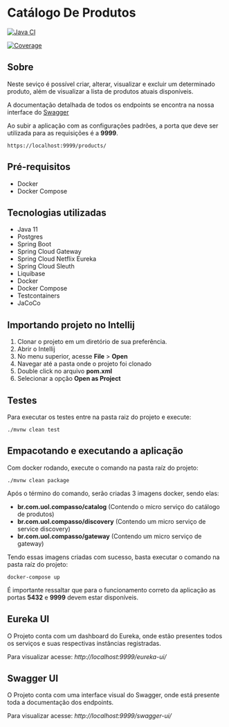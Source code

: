 # Catálogo De Produtos
[![Java CI](https://github.com/leonardogolfeto/product-catalog/actions/workflows/build.yml/badge.svg?branch=master)](https://github.com/leonardogolfeto/product-catalog/actions/workflows/build.yml)

[![Coverage](https://github.com/leonardogolfeto/product-catalog/actions/workflows/build.yml/coverage.svg?branch=master)](https://github.com/leonardogolfeto/product-catalog/actions/workflows/build.yml)
## Sobre

Neste seviço é possível criar, alterar, visualizar e excluir um determinado produto, além de visualizar a lista de produtos atuais disponíveis.

A documentação detalhada de todos os endpoints se encontra na nossa interface do [Swagger](#swagger-ui)

Ao subir a aplicação com as configurações padrões, a porta que deve ser utilizada para as requisições é a **9999**.

```shell
https://localhost:9999/products/
```

## Pré-requisitos

- Docker
- Docker Compose

## Tecnologias utilizadas

- Java 11
- Postgres
- Spring Boot
- Spring Cloud Gateway
- Spring Cloud Netflix Eureka
- Spring Cloud Sleuth
- Liquibase
- Docker
- Docker Compose
- Testcontainers
- JaCoCo

## Importando projeto no Intellij

 1. Clonar o projeto em um diretório de sua preferência.
 2. Abrir o Intellij
 3. No menu superior, acesse **File** > **Open**
 4. Navegar até a pasta onde o projeto foi clonado
 5. Double click no arquivo **pom.xml**
 6. Selecionar a opção **Open as Project**

## Testes

Para executar os testes entre na pasta raiz do projeto e execute:

```shell
./mvnw clean test
```

## Empacotando e executando a aplicação

Com docker rodando, execute o comando na pasta raíz do projeto:

```shell
./mvnw clean package
```

Após o término do comando, serão criadas 3 imagens docker, sendo elas: 

- **br.com.uol.compasso/catalog** (Contendo o micro serviço do catálogo de produtos)
- **br.com.uol.compasso/discovery** (Contendo um micro serviço de service discovery)
- **br.com.uol.compasso/gateway** (Contendo um micro serviço de gateway)

Tendo essas imagens criadas com sucesso, basta executar o comando na pasta raíz do projeto:

```shell
docker-compose up
```

É importante ressaltar que para o funcionamento correto da aplicação as portas **5432** e **9999** devem estar disponíveis.

## Eureka UI
O Projeto conta com um dashboard do Eureka, onde estão presentes todos os serviços e suas respectivas instâncias registradas. 

Para visualizar acesse: _*http://localhost:9999/eureka-ui/*_

## Swagger UI

O Projeto conta com uma interface visual do Swagger, onde está presente toda a documentação dos endpoints. 

Para visualizar acesse: _*http://localhost:9999/swagger-ui/*_


